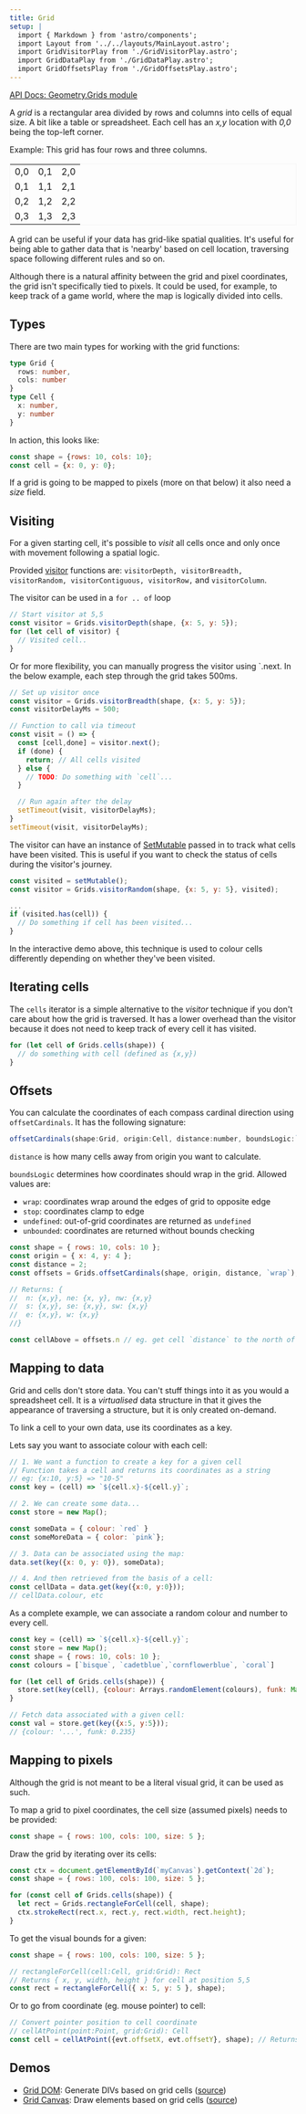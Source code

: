 ```yaml
---
title: Grid
setup: |
  import { Markdown } from 'astro/components';
  import Layout from '../../layouts/MainLayout.astro';
  import GridVisitorPlay from './GridVisitorPlay.astro';
  import GridDataPlay from './GridDataPlay.astro';
  import GridOffsetsPlay from './GridOffsetsPlay.astro';
---
```


[API Docs: Geometry.Grids module](https://clinth.github.io/ixfx/modules/Geometry.Grids.html)

A _grid_ is a rectangular area divided by rows and columns into cells of equal size. A bit like a table or spreadsheet. Each cell has an _x,y_ location with _0,0_ being the top-left corner.

Example: This grid has four rows and three columns.
<div>
  <table style="width:auto; border: 1px solid whitesmoke">
  <tr><td>0,0</td><td>0,1</td><td>2,0</td></tr>
  <tr><td>0,1</td><td>1,1</td><td>2,1</td></tr>
  <tr><td>0,2</td><td>1,2</td><td>2,2</td></tr>
  <tr><td>0,3</td><td>1,3</td><td>2,3</td></tr>
  </table>
</div>

A grid can be useful if your data has grid-like spatial qualities. It's useful for being able to gather data that is 'nearby' based on cell location, traversing space following different rules and so on.

Although there is a natural affinity between the grid and pixel coordinates, the grid isn't specifically tied to pixels. It could be used, for example, to keep track of a game world, where the map is logically divided into cells.

## Types

There are two main types for working with the grid functions:

```typescript
type Grid {
  rows: number,
  cols: number
}
type Cell {
  x: number,
  y: number
}
```

In action, this looks like:
```js
const shape = {rows: 10, cols: 10};
const cell = {x: 0, y: 0};
```

If a grid is going to be mapped to pixels (more on that below) it also need a _size_ field.


## Visiting

For a given starting cell, it's possible to _visit_ all cells once and only once with movement following a spatial logic.

<GridVisitorPlay />

Provided [visitor](https://clinth.github.io/ixfx/modules/Geometry.Grids.html#visitor) functions are: `visitorDepth, visitorBreadth, visitorRandom, visitorContiguous, visitorRow,` and `visitorColumn`.

The visitor can be used in a `for .. of` loop

```js
// Start visitor at 5,5
const visitor = Grids.visitorDepth(shape, {x: 5, y: 5});
for (let cell of visitor) {
  // Visited cell..
}
```

Or for more flexibility, you can manually progress the visitor using `.next. In the below example, each step through the grid takes 500ms.

```js
// Set up visitor once
const visitor = Grids.visitorBreadth(shape, {x: 5, y: 5});
const visitorDelayMs = 500;

// Function to call via timeout
const visit = () => {
  const [cell,done] = visitor.next();
  if (done) { 
    return; // All cells visited
  } else {
    // TODO: Do something with `cell`...
  }

  // Run again after the delay
  setTimeout(visit, visitorDelayMs);
}
setTimeout(visit, visitorDelayMs);
```

The visitor can have an instance of [SetMutable](https://clinth.github.io/ixfx/interfaces/Collections.SetMutable.html) passed in to track what cells have been visited. This is useful if you want to check the status of cells during the visitor's journey.

```js
const visited = setMutable();
const visitor = Grids.visitorRandom(shape, {x: 5, y: 5}, visited);

...
if (visited.has(cell)) {
  // Do something if cell has been visited...
}
```

In the interactive demo above, this technique is used to colour cells differently depending on whether they've been visited.

## Iterating cells

The `cells` iterator is a simple alternative to the _visitor_ technique if you don't care about how the grid is traversed. It has a lower overhead than the visitor because it does not need to keep track of every cell it has visited.

```js
for (let cell of Grids.cells(shape)) {
  // do something with cell (defined as {x,y})
}
```

## Offsets

<GridOffsetsPlay />

You can calculate the coordinates of each compass cardinal direction using `offsetCardinals`. It has the following signature:

```js
offsetCardinals(shape:Grid, origin:Cell, distance:number, boundsLogic:`unbounded` | `undefined`| `stop` | `wrap`): Neighbours
```

`distance` is how many cells away from origin you want to calculate.

`boundsLogic` determines how coordinates should wrap in the grid. Allowed values are: 
*  `wrap`: coordinates wrap around the edges of grid to opposite edge
*  `stop`: coordinates clamp to edge
*  `undefined`: out-of-grid coordinates are returned as `undefined`
*  `unbounded`: coordinates are returned without bounds checking

```js
const shape = { rows: 10, cols: 10 };
const origin = { x: 4, y: 4 };
const distance = 2;
const offsets = Grids.offsetCardinals(shape, origin, distance, `wrap`);

// Returns: {
//  n: {x,y}, ne: {x, y}, nw: {x,y}
//  s: {x,y}, se: {x,y}, sw: {x,y}
//  e: {x,y}, w: {x,y}
//}

const cellAbove = offsets.n // eg. get cell `distance` to the north of `origin`
```

## Mapping to data

Grid and cells don't store data. You can't stuff things into it as you would a spreadsheet cell. It is a _virtualised_ data structure in that it gives the appearance of traversing a structure, but it is only created on-demand.

To link a cell to your own data, use its coordinates as a key.

Lets say you want to associate colour with each cell:

```js
// 1. We want a function to create a key for a given cell
// Function takes a cell and returns its coordinates as a string
// eg: {x:10, y:5} => "10-5"
const key = (cell) => `${cell.x}-${cell.y}`;

// 2. We can create some data...
const store = new Map();

const someData = { colour: `red` }
const someMoreData = { color: `pink`};

// 3. Data can be associated using the map:
data.set(key({x: 0, y: 0}), someData);

// 4. And then retrieved from the basis of a cell:
const cellData = data.get(key({x:0, y:0}));
// cellData.colour, etc
```

As a complete example, we can associate a random colour and number to every cell.

```js
const key = (cell) => `${cell.x}-${cell.y}`;
const store = new Map();
const shape = { rows: 10, cols: 10 };
const colours = [`bisque`, `cadetblue`,`cornflowerblue`, `coral`]

for (let cell of Grids.cells(shape)) {
  store.set(key(cell), {colour: Arrays.randomElement(colours), funk: Math.random()});
}

// Fetch data associated with a given cell:
const val = store.get(key({x:5, y:5}));
// {colour: '...', funk: 0.235}
```

<GridDataPlay client:load />

## Mapping to pixels

Although the grid is not meant to be a literal visual grid, it can be used as such.

To map a grid to pixel coordinates, the cell size (assumed pixels) needs to be provided:

```js
const shape = { rows: 100, cols: 100, size: 5 };
```

Draw the grid by iterating over its cells:

```js
const ctx = document.getElementById(`myCanvas`).getContext(`2d`);
const shape = { rows: 100, cols: 100, size: 5 };

for (const cell of Grids.cells(shape)) {
  let rect = Grids.rectangleForCell(cell, shape);
  ctx.strokeRect(rect.x, rect.y, rect.width, rect.height);
}
```

To get the visual bounds for a given:

```js
const shape = { rows: 100, cols: 100, size: 5 };

// rectangleForCell(cell:Cell, grid:Grid): Rect
// Returns { x, y, width, height } for cell at position 5,5
const rect = rectangleForCell({ x: 5, y: 5 }, shape); 
```

Or to go from coordinate (eg. mouse pointer) to cell:

```js
// Convert pointer position to cell coordinate
// cellAtPoint(point:Point, grid:Grid): Cell
const cell = cellAtPoint({evt.offsetX, evt.offsetY}, shape); // Returns {x,y}
```

## Demos

* [Grid DOM](https://clinth.github.io/ixfx-demos/geometry/grid-dom/): Generate DIVs based on grid cells ([source](https://github.com/ClintH/ixfx-demos/tree/main/geometry/grid-dom))
* [Grid Canvas](https://clinth.github.io/ixfx-demos/geometry/grid-canvas/): Draw elements based on grid cells ([source](https://github.com/ClintH/ixfx-demos/tree/main/geometry/grid-canvas))